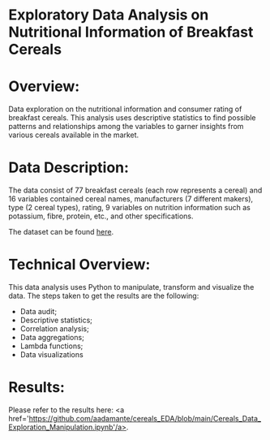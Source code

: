 # Exploratory Data Analysis on Nutritional Information of Breakfast Cereals

# Overview:

Data exploration on the nutritional information and consumer rating of breakfast cereals. This analysis uses descriptive statistics to find possible patterns and relationships among the variables to garner insights from various cereals available in the market.

# Data Description: 

The data consist of 77 breakfast cereals (each row represents a cereal) and 16 variables contained cereal names, manufacturers (7 different makers), type (2 cereal types), rating, 9 variables on nutrition information such as potassium, fibre, protein, etc., and other specifications. 

The dataset can be found <a href='https://github.com/aadamante/cereals_EDA/blob/main/Breakfast_Cereals.csv' >here</a>. 

# Technical Overview: 

This data analysis uses Python to manipulate, transform and visualize the data. The steps taken to get the results are the following:

  - Data audit;
  - Descriptive statistics;
  - Correlation analysis;
  - Data aggregations;
  - Lambda functions;
  - Data visualizations

# Results:

Please refer to the results here: <a href='https://github.com/aadamante/cereals_EDA/blob/main/Cereals_Data_Exploration_Manipulation.ipynb'/a>.

